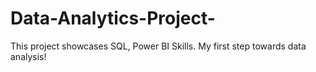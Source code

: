 # Data-Analytics-Project-
This project showcases SQL, Power BI Skills.
My first step towards data analysis! 
